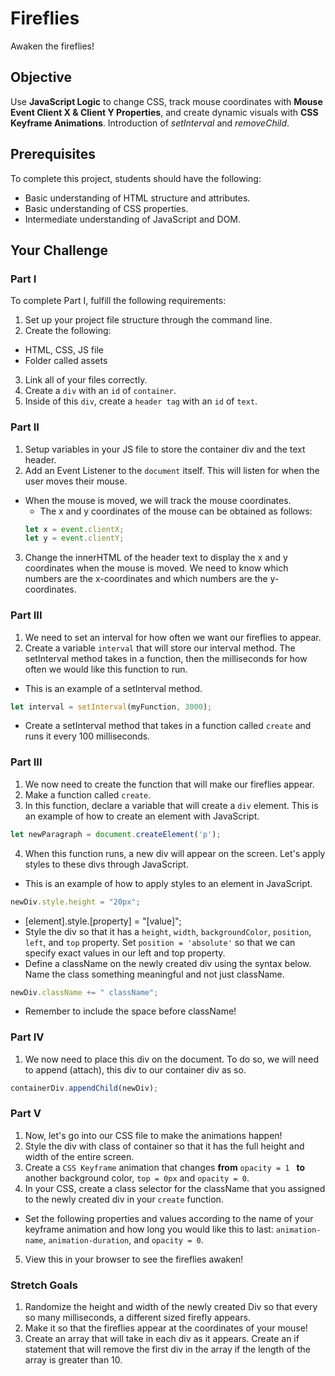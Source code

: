 # Fireflies

Awaken the fireflies!

## Objective
Use **JavaScript Logic** to change CSS, track mouse coordinates with **Mouse Event Client X & Client Y Properties**, and create dynamic visuals with **CSS Keyframe Animations**. Introduction of *setInterval* and *removeChild*.

## Prerequisites
To complete this project, students should have the following:
* Basic understanding of HTML structure and attributes.
* Basic understanding of CSS properties.
* Intermediate understanding of JavaScript and DOM.

## Your Challenge

### Part I
To complete Part I, fulfill the following requirements:
1. Set up your project file structure through the command line.
2. Create the following:
* HTML, CSS, JS file
* Folder called assets
3. Link all of your files correctly.
4. Create a ```div``` with an ```id``` of ```container```.
5. Inside of this ```div```, create a ```header tag``` with an ```id``` of ```text```.

### Part II
1. Setup variables in your JS file to store the container div and the text header.
2. Add an Event Listener to the ```document``` itself. This will listen for when the user moves their mouse.
  * When the mouse is moved, we will track the mouse coordinates.
    * The x and y coordinates of the mouse can be obtained as follows:
    ```javascript
    let x = event.clientX;
    let y = event.clientY;
    ```
3. Change the innerHTML of the header text to display the x and y coordinates when the mouse is moved. We need to know which numbers are the x-coordinates and which numbers are the y-coordinates.

### Part III
1. We need to set an interval for how often we want our fireflies to appear.
2. Create a variable ```interval``` that will store our interval method. The setInterval method takes in a function, then the milliseconds for how often we would like this function to run.
  * This is an example of a setInterval method.
  ```javascript
  let interval = setInterval(myFunction, 3000);
  ```
  * Create a setInterval method that takes in a function called ```create``` and runs it every 100 milliseconds.

### Part III
1. We now need to create the function that will make our fireflies appear.
2. Make a function called ```create```.
3. In this function, declare a variable that will create a ```div``` element. This is an example of how to create an element with JavaScript.
```javascript
let newParagraph = document.createElement('p');
```
4. When this function runs, a new div will appear on the screen. Let's apply styles to these divs through JavaScript.
* This is an example of how to apply styles to an element in JavaScript.
``` javascript
newDiv.style.height = "20px";
```
  * [element].style.[property] = "[value]";
  * Style the div so that it has a ```height```, ```width```, ```backgroundColor```, ```position```, ```left```, and ```top``` property. Set ```position = 'absolute'``` so that we can specify exact values in our left and top property.
  * Define a className on the newly created div using the syntax below. Name the class something meaningful and not just className.
  ```javascript
  newDiv.className += " className";
  ```
  * Remember to include the space before className!

### Part IV
1. We now need to place this div on the document. To do so, we will need to append (attach), this div to our container div as so.
```javascript
containerDiv.appendChild(newDiv);
```

### Part V
1. Now, let's go into our CSS file to make the animations happen!
2. Style the div with class of container so that it has the full height and width of the entire screen.
3. Create a ```CSS Keyframe``` animation that changes **from** ```opacity = 1 ``` **to** another background color, ```top = 0px``` and ```opacity = 0```.
4. In your CSS, create a class selector for the className that you assigned to the newly created div in your ```create``` function.
  * Set the following properties and values according to the name of your keyframe animation and how long you would like this to last: ```animation-name```, ```animation-duration```, and ```opacity = 0```.
5. View this in your browser to see the fireflies awaken!

### Stretch Goals
1. Randomize the height and width of the newly created Div so that every so many milliseconds, a different sized firefly appears.
2. Make it so that the fireflies appear at the coordinates of your mouse!
3. Create an array that will take in each div as it appears. Create an if statement that will remove the first div in the array if the length of the array is greater than 10.  
